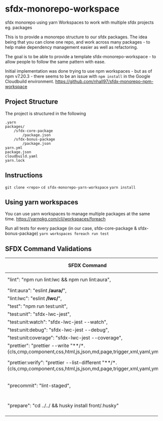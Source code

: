 # sfdx-monorepo-workspace
sfdx monorepo using yarn Workspaces to work with multiple sfdx projects eg. packages

This is to provide a monorepo structure to our sfdx packages. The idea being that you can clone one repo, and work across many packages - to help make dependency management easier as well as refactoring.

The goal is to be able to provide a template sfdx-monorepo-workspace - to allow people to follow the same pattern with ease.

Initial implementation was done trying to use npm workspaces - but as of npm v7.20.3 - there seems to be an issue with `npm install` in the Google Cloudbuild environment. https://github.com/nhall97/sfdx-monorepo-npm-workspace 

## Project Structure
The project is structured in the following
```
.yarn
packages/
    /sfdx-core-package
        /package.json
    /sfdx-bonus-package
        /package.json
yarn.yml
package.json
cloudbuild.yaml
yarn.lock
 ```

## Instructions
`git clone <repo>`
`cd sfdx-monorepo-yarn-workspace`
`yarn install`

## Using yarn workspaces
You can use yarn workspaces to manage multiple packages at the same time. https://yarnpkg.com/cli/workspaces/foreach

Run all tests for every package (in our case, sfdx-core-package & sfdx-bonus-package)
`yarn workspaces foreach run test`


## SFDX Command Validations
| SFDX Command                                                                                                               | Workspace Command            | Working? |
|----------------------------------------------------------------------------------------------------------------------------|------------------------------|----------|
| "lint": "npm run lint:lwc && npm run lint:aura",                                                                           | npm run lint --ws            |         |
| "lint:aura": "eslint **/aura/**",                                                                                          |                              |          |
| "lint:lwc": "eslint **/lwc/**",                                                                                            |                              |          |
| "test": "npm run test:unit",                                                                                               |                              |          |
| "test:unit": "sfdx-lwc-jest",                                                                                              |                              |          |
| "test:unit:watch": "sfdx-lwc-jest --watch",                                                                                |                              |          |
| "test:unit:debug": "sfdx-lwc-jest --debug",                                                                                |                              |          |
| "test:unit:coverage": "sfdx-lwc-jest --coverage",                                                                          |                              |          |
| "prettier": "prettier --write \"**/*.{cls,cmp,component,css,html,js,json,md,page,trigger,xml,yaml,yml}\"",                 | npm run prettier --ws        |         |
| "prettier:verify": "prettier --list-different \"**/*.{cls,cmp,component,css,html,js,json,md,page,trigger,xml,yaml,yml}\"", | npm run prettier:verify --ws |         |
| "precommit": "lint-staged",                                                                                                | npm run precommit --ws       |         |
| "prepare": "cd ../../ && husky install front/.husky"                                                                       | npm run prepare --ws         |     N    |
